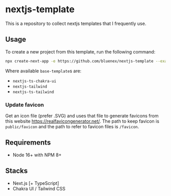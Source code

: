 # nextjs-template

This is a repository to collect nextjs templates that I frequently use.

## Usage

To create a new project from this template, run the following command:

```sh
npx create-next-app -e https://github.com/bluenex/nextjs-template --example-path <base-template>
```

Where available `base-template`s are:

- `nextjs-ts-chakra-ui`
- `nextjs-tailwind`
- `nextjs-ts-tailwind`

### Update favicon

Get an icon file (prefer .SVG) and uses that file to generate favicons from this website https://realfavicongenerator.net/. The path to keep favicon is `public/favicon` and the path to refer to favicon files is `/favicon`.

## Requirements

- Node 16+ with NPM 8+

## Stacks

- Next.js [+ TypeScript]
- Chakra UI / Tailwind CSS
